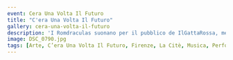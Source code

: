 ```yaml
---
event: Cera Una Volta Il Futuro
title: "C'era Una Volta Il Futuro"
gallery: cera-una-volta-il-futuro
description: 'I Romdraculas suonano per il pubblico de IlGattaRossa, mentre dei film "zingari" vengono proiettati sulla vetrina della Citè.'
image: DSC_0790.jpg
tags: [Arte, C’era Una Volta Il Futuro, Firenze, La Citè, Musica, Performance, Romdraculas, Videoarte, Vittorio Spada, Zingari]
---
```

